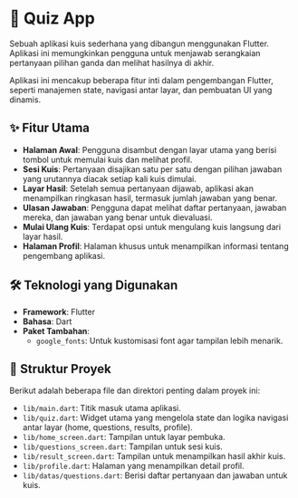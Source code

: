 
# 📱 Quiz App

Sebuah aplikasi kuis sederhana yang dibangun menggunakan Flutter. Aplikasi ini memungkinkan pengguna untuk menjawab serangkaian pertanyaan pilihan ganda dan melihat hasilnya di akhir.

Aplikasi ini mencakup beberapa fitur inti dalam pengembangan Flutter, seperti manajemen state, navigasi antar layar, dan pembuatan UI yang dinamis.

## ✨ Fitur Utama
* **Halaman Awal**: Pengguna disambut dengan layar utama yang berisi tombol untuk memulai kuis dan melihat profil.
* **Sesi Kuis**: Pertanyaan disajikan satu per satu dengan pilihan jawaban yang urutannya diacak setiap kali kuis dimulai.
* **Layar Hasil**: Setelah semua pertanyaan dijawab, aplikasi akan menampilkan ringkasan hasil, termasuk jumlah jawaban yang benar.
* **Ulasan Jawaban**: Pengguna dapat melihat daftar pertanyaan, jawaban mereka, dan jawaban yang benar untuk dievaluasi.
* **Mulai Ulang Kuis**: Terdapat opsi untuk mengulang kuis langsung dari layar hasil.
* **Halaman Profil**: Halaman khusus untuk menampilkan informasi tentang pengembang aplikasi.

## 🛠️ Teknologi yang Digunakan
* **Framework**: Flutter
* **Bahasa**: Dart
* **Paket Tambahan**:
    * `google_fonts`: Untuk kustomisasi font agar tampilan lebih menarik.

## 📂 Struktur Proyek
Berikut adalah beberapa file dan direktori penting dalam proyek ini:

* `lib/main.dart`: Titik masuk utama aplikasi.
* `lib/quiz.dart`: Widget utama yang mengelola state dan logika navigasi antar layar (home, questions, results, profile).
* `lib/home_screen.dart`: Tampilan untuk layar pembuka.
* `lib/questions_screen.dart`: Tampilan untuk sesi kuis.
* `lib/result_screen.dart`: Tampilan untuk menampilkan hasil akhir kuis.
* `lib/profile.dart`: Halaman yang menampilkan detail profil.
* `lib/datas/questions.dart`: Berisi daftar pertanyaan dan jawaban untuk kuis.

